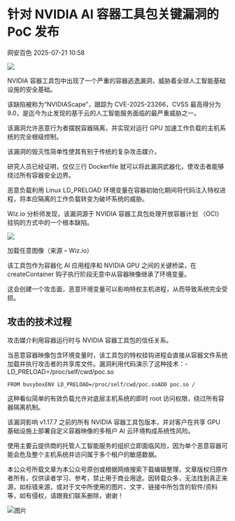 #  针对 NVIDIA AI 容器工具包关键漏洞的 PoC 发布  
 网安百色   2025-07-21 10:58  
  
![](https://mmbiz.qpic.cn/mmbiz_jpg/1QIbxKfhZo4mS9sicLyicYfX99g84XN1vVoOvHabhicrhcs1I7Gj7Bez7cS46jF6pqu90AB38IeNbEmJFpVXr1sAA/640?wx_fmt=jpeg&from=appmsg "")  
  
NVIDIA 容器工具包中出现了一个严重的容器逃逸漏洞，威胁着全球人工智能基础设施的安全基础。  
  
该缺陷被称为“NVIDIAScape”，跟踪为 CVE-2025-23266，CVSS 最高得分为 9.0，是迄今为止发现的基于云的人工智能服务面临的最严重威胁之一。  
  
该漏洞允许恶意行为者摆脱容器隔离，并实现对运行 GPU 加速工作负载的主机系统的完全根级控制。  
  
该漏洞的毁灭性简单性使其有别于传统的复杂攻击媒介。  
  
研究人员已经证明，仅仅三行 Dockerfile 就可以将此漏洞武器化，使攻击者能够绕过所有容器安全边界。  
  
恶意负载利用 Linux LD_PRELOAD 环境变量在容器初始化期间将代码注入特权进程，将本应隔离的工作负载转变为破坏系统的威胁。  
  
Wiz.io 分析师发现，该漏洞源于 NVIDIA 容器工具包处理开放容器计划 （OCI） 挂钩的方式中的一个根本缺陷。  
  
![](https://mmbiz.qpic.cn/mmbiz_png/1QIbxKfhZo4mS9sicLyicYfX99g84XN1vVmNb0yZdIMdibPIqG3kUtgWqb7iaEia4licxmBC7kkjDw0PYS4K9RGxv8Hg/640?wx_fmt=png&from=appmsg "")  
  
加载任意图像（来源 – Wiz.io）  
  
  
该工具包作为容器化 AI 应用程序和 NVIDIA GPU 之间的关键桥梁，在 createContainer 钩子执行阶段无意中从容器映像继承了环境变量。  
  
这会创建一个攻击面，恶意环境变量可以影响特权主机进程，从而导致系统完全受损。  
## 攻击的技术过程  
  
攻击媒介利用容器运行时与 NVIDIA 容器工具包的信任关系。  
  
当恶意容器映像包含环境变量时，该工具包的特权挂钩进程会直接从容器文件系统加载并执行攻击者的共享库文件。漏洞利用代码演示了这种技术：-LD_PRELOAD=/proc/self/cwd/poc.so  
```
FROM busyboxENV LD_PRELOAD=/proc/self/cwd/poc.soADD poc.so /
```  
  
这种看似简单的有效负载允许对底层主机系统的即时 root 访问权限，绕过所有容器隔离机制。  
  
该漏洞影响 v1.17.7 之前的所有 NVIDIA 容器工具包版本，并对客户在共享 GPU 基础设施上部署自定义容器映像的多租户 AI 云环境构成系统性风险。  
  
使用主要云提供商的托管人工智能服务的组织立即面临风险，因为单个恶意容器可能会危及整个主机系统并访问属于多个租户的敏感数据。  
  
本公众号所载文章为本公众号原创或根据网络搜索下载编辑整理，文章版权归原作者所有，仅供读者学习、参考，禁止用于商业用途。因转载众多，无法找到真正来源，如标错来源，或对于文中所使用的图片、文字、链接中所包含的软件/资料等，如有侵权，请跟我们联系删除，谢谢！  
  
![图片](https://mmbiz.qpic.cn/mmbiz_jpg/1QIbxKfhZo5lNbibXUkeIxDGJmD2Md5vKicbNtIkdNvibicL87FjAOqGicuxcgBuRjjolLcGDOnfhMdykXibWuH6DV1g/640?wx_fmt=other&from=appmsg&wxfrom=5&wx_lazy=1&wx_co=1&tp=webp "")  
  
